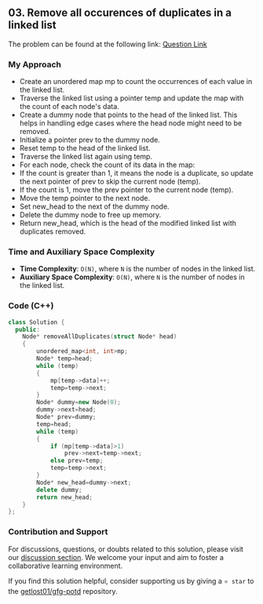 ## 03. Remove all occurences of duplicates in a linked list
The problem can be found at the following link: [Question Link](https://www.geeksforgeeks.org/problems/remove-all-occurences-of-duplicates-in-a-linked-list/1)

### My Approach
- Create an unordered map mp to count the occurrences of each value in the linked list.
- Traverse the linked list using a pointer temp and update the map with the count of each node's data.
- Create a dummy node that points to the head of the linked list. This helps in handling edge cases where the head node might need to be removed.
- Initialize a pointer prev to the dummy node.
- Reset temp to the head of the linked list.
- Traverse the linked list again using temp.
- For each node, check the count of its data in the map:
- If the count is greater than 1, it means the node is a duplicate, so update the next pointer of prev to skip the current node (temp).
- If the count is 1, move the prev pointer to the current node (temp).
- Move the temp pointer to the next node.
- Set new_head to the next of the dummy node.
- Delete the dummy node to free up memory.
- Return new_head, which is the head of the modified linked list with duplicates removed.

### Time and Auxiliary Space Complexity

- **Time Complexity**: `O(N)`, where `N` is the number of nodes in the linked list.
- **Auxiliary Space Complexity**: `O(N)`, where `N` is the number of nodes in the linked list.

### Code (C++)

```cpp
class Solution {
  public:
    Node* removeAllDuplicates(struct Node* head)
    {
        unordered_map<int, int>mp;
        Node* temp=head;
        while (temp)
        {
            mp[temp->data]++;
            temp=temp->next;
        }
        Node* dummy=new Node(0);
        dummy->next=head;
        Node* prev=dummy;
        temp=head;
        while (temp)
        {
            if (mp[temp->data]>1)
                prev->next=temp->next;
            else prev=temp;
            temp=temp->next;
        }
        Node* new_head=dummy->next;
        delete dummy;
        return new_head;
    }
};
```

### Contribution and Support

For discussions, questions, or doubts related to this solution, please visit our [discussion section](https://github.com/getlost01/gfg-potd/discussions). We welcome your input and aim to foster a collaborative learning environment.

If you find this solution helpful, consider supporting us by giving a `⭐ star` to the [getlost01/gfg-potd](https://github.com/getlost01/gfg-potd) repository.
